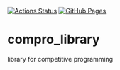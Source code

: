 [![Actions Status](https://github.com/maspypy/compro_library/workflows/verify/badge.svg)](https://github.com/maspypy/compro_library/actions)
[![GitHub Pages](https://img.shields.io/static/v1?label=GitHub+Pages&message=+&color=brightgreen&logo=github)](https://maspypy.github.io/compro_library/)

# compro_library
library for competitive programming
